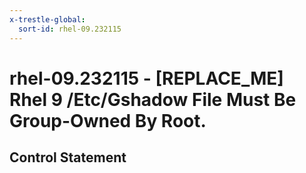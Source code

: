 ```yaml
---
x-trestle-global:
  sort-id: rhel-09.232115
---
```


# rhel-09.232115 - \[REPLACE_ME\] Rhel 9 /Etc/Gshadow File Must Be Group-Owned By Root.

## Control Statement
